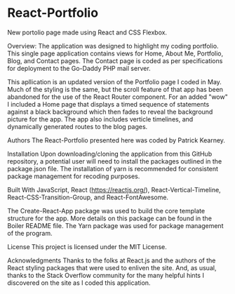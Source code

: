 # React-Portfolio
New portolio page made using React and CSS Flexbox.

Overview:
The application was designed to highlight my coding portfolio. This single page application contains views for Home, About Me, Portfolio, Blog, and Contact pages. The Contact page is coded as per specifications for deployment to the Go-Daddy PHP mail server.

This apllication is an updated version of the Portfolio page I coded in May.  Much of the styling is the same, but the scroll feature of that app has been abandoned for the use of the React Router component. For an added "wow" I included a Home page that displays a timed sequence of statements against a black background which then fades to reveal the background picture for the app.  The app also includes verticle timelines, and dynamically generated routes to the blog pages. 

Authors
The React-Portfolio presented here was coded by Patrick Kearney.

Installation
Upon downloading/cloning the application from this GitHub repository, a potential user will need to install the packages outlined in the package.json file. The installation of yarn is recommended for consistent package management for recoding purposes.

Built With
JavaScript, React (https://reactjs.org/), React-Vertical-Timeline, React-CSS-Transition-Group, and React-FontAwesome.

The Create-React-App package was used to build the core template structure for the app. More details on this package can be found in the Boiler README file.
The Yarn package was used for package management of the program.

License
This project is licensed under the MIT License.

Acknowledgments
Thanks to the folks at React.js  and the authors of the React styling packages that were used to enliven the site. And, as usual, thanks to the Stack Overflow community for the many helpful hints I discovered on the site as I coded this application.
